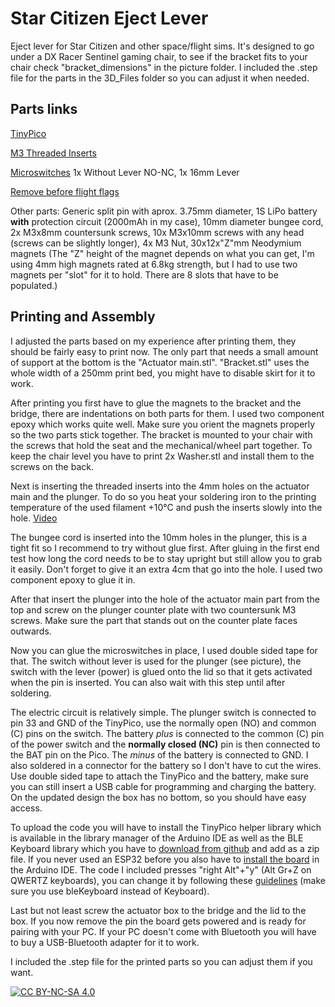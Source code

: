 # Star Citizen Eject Lever
Eject lever for Star Citizen and other space/flight sims. It's designed to go under a DX Racer Sentinel gaming chair, to see if the bracket fits to your chair check "bracket_dimensions" in the picture folder. I included the .step file for the parts in the 3D_Files folder so you can adjust it when needed.

## Parts links
[TinyPico](https://www.tinypico.com/buy)

[M3 Threaded Inserts](https://www.cnckitchen.com/shop#!/Gewindeeinsatz-threaded-insert-M3-Standard-100-Stk-pcs/p/431146823/category=0)

[Microswitches](https://www.aliexpress.com/item/1926553469.html) 1x Without Lever NO-NC, 1x 16mm Lever

[Remove before flight flags](https://www.aliexpress.com/item/32944985653.html)

Other parts: Generic split pin with aprox. 3.75mm diameter, 1S LiPo battery **with** protection circuit (2000mAh in my case), 10mm diameter bungee cord, 2x M3x8mm countersunk screws, 10x M3x10mm screws with any head (screws can be slightly longer), 4x M3 Nut, 30x12x"Z"mm Neodymium magnets (The "Z" height of the magnet depends on what you can get, I'm using 4mm high magnets rated at 6.8kg strength, but I had to use two magnets per "slot" for it to hold. There are 8 slots that have to be populated.)

## Printing and Assembly
I adjusted the parts based on my experience after printing them, they should be fairly easy to print now. The only part that needs a small amount of support at the bottom is the "Actuator main.stl". "Bracket.stl" uses the whole width of a 250mm print bed, you might have to disable skirt for it to work.

After printing you first have to glue the magnets to the bracket and the bridge, there are indentations on both parts for them. I used two component epoxy which works quite well. Make sure you orient the magnets properly so the two parts stick together. The bracket is mounted to your chair with the screws that hold the seat and the mechanical/wheel part together. To keep the chair level you have to print 2x Washer.stl and install them to the screws on the back.

 Next is inserting the threaded inserts into the 4mm holes on the actuator main and the plunger. To do so you heat your soldering iron to the printing temperature of the used filament +10°C and push the inserts slowly into the hole. [Video](https://www.youtube.com/watch?v=QTeAx-ykhhw)
 
The bungee cord is inserted into the 10mm holes in the plunger, this is a tight fit so I recommend to try without glue first. After gluing in the first end test how long the cord needs to be to stay upright but still allow you to grab it easily. Don't forget to give it an extra 4cm that go into the hole. I used two component epoxy to glue it in.

After that insert the plunger into the hole of the actuator main part from the top and screw on the plunger counter plate with two countersunk M3 screws. Make sure the part that stands out on the counter plate faces outwards.

Now you can glue the microswitches in place, I used double sided tape for that. The switch without lever is used for the plunger (see picture), the switch with the lever (power) is glued onto the lid so that it gets activated when the pin is inserted. You can also wait with this step until after soldering.

The electric circuit is relatively simple. The plunger switch is connected to pin 33 and GND of the TinyPico, use the normally open (NO) and common (C) pins on the switch. The battery *plus* is connected to the common (C) pin of the power switch and the **normally closed (NC)** pin is then connected to the BAT pin on the Pico. The *minus* of the battery is connected to GND. I also soldered in a connector for the battery so I don't have to cut the wires. Use double sided tape to attach the TinyPico and the battery, make sure you can still insert a USB cable for programming and charging the battery. On the updated design the box has no bottom, so you should have easy access.

To upload the code you will have to install the TinyPico helper library which is available in the library manager of the Arduino IDE as well as the BLE Keyboard library which you have to [download from github](https://github.com/T-vK/ESP32-BLE-Keyboard/releases) and add as a zip file. If you never used an ESP32 before you also have to [install the board](https://docs.espressif.com/projects/arduino-esp32/en/latest/installing.html) in the Arduino IDE. The code I included presses "right Alt"+"y" (Alt Gr+Z on QWERTZ keyboards), you can change it by following these [guidelines](https://www.arduino.cc/reference/en/language/functions/usb/keyboard/keyboardmodifiers/) (make sure you use bleKeyboard instead of Keyboard).

Last but not least screw the actuator box to the bridge and the lid to the box. If you now remove the pin the board gets powered and is ready for pairing with your PC. If your PC doesn't come with Bluetooth you will have to buy a USB-Bluetooth adapter for it to work.


I included the .step file for the printed parts so you can adjust them if you want.



[![CC BY-NC-SA 4.0][cc-by-nc-sa-shield]][cc-by-nc-sa]

[cc-by-nc-sa]: http://creativecommons.org/licenses/by-nc-sa/4.0/
[cc-by-nc-sa-shield]: https://img.shields.io/badge/License-CC%20BY--NC--SA%204.0-lightgrey.svg
